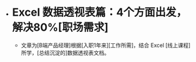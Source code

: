 - # Excel 数据透视表篇：4个方面出发，解决80%[职场需求]
    - 文章为[B端产品经理]根据[入职1年来][工作所需]，结合 Excel [线上课程]所学，[总结沉淀的]数据透视表文档。
